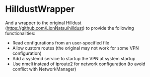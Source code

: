 # HilldustWrapper
And a wrapper to the original Hilldust (https://github.com/LionNatsu/hilldust) to provide the following functionalities:

 - Read configurations from an user-specified file
 - Allow custom routes (the original may not work for some VPN configuration)
 - Add a systemd service to startup the VPN at system startup
 - Use nmcli instead of iproute2 for network configuration (to avoid conflict with NetworkManager)
